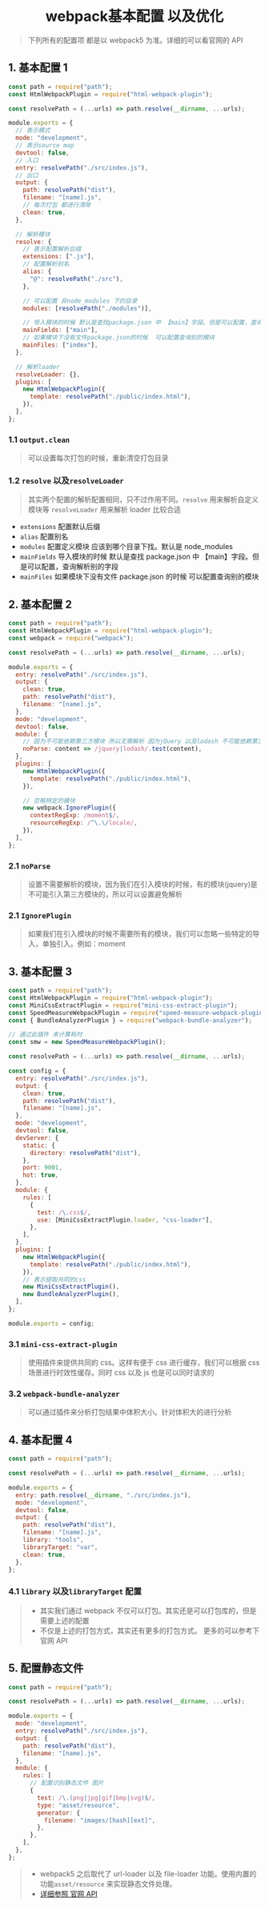 <h1 align = "center">webpack基本配置 以及优化</h1>

> 下列所有的配置项 都是以 webpack5 为准。详细的可以看官网的 API

## 1. 基本配置 1

```js
const path = require("path");
const HtmlWebpackPlugin = require("html-webpack-plugin");

const resolvePath = (...urls) => path.resolve(__dirname, ...urls);

module.exports = {
  // 表示模式
  mode: "development",
  // 表示source map
  devtool: false,
  // 入口
  entry: resolvePath("./src/index.js"),
  // 出口
  output: {
    path: resolvePath("dist"),
    filename: "[name].js",
    // 每次打包 都进行清除
    clean: true,
  },

  // 解析模块
  resolve: {
    // 表示配置解析后缀
    extensions: [".js"],
    // 配置解析别名
    alias: {
      "@": resolvePath("./src"),
    },

    // 可以配置 非node_modules 下的目录
    modules: [resolvePath("./modules")],

    // 导入模块的时候 默认是查找package.json 中 【main】字段。但是可以配置，查询解析别的字段
    mainFields: ["main"],
    // 如果模块下没有文件package.json的时候  可以配置查询别的模块
    mainFiles: ["index"],
  },

  // 解析loader
  resolveLoader: {},
  plugins: [
    new HtmlWebpackPlugin({
      template: resolvePath("./public/index.html"),
    }),
  ],
};
```

### 1.1 `output.clean`

> 可以设置每次打包的时候，重新清空打包目录

### 1.2 `resolve` 以及`resolveLoader`

> 其实两个配置的解析配置相同，只不过作用不同。`resolve` 用来解析自定义模块等 `resolveLoader` 用来解析 loader 比较合适

- `extensions` 配置默认后缀
- `alias` 配置别名
- `modules` 配置定义模块 应该到哪个目录下找。默认是 node_modules
- `mainFields` 导入模块的时候 默认是查找 package.json 中 【main】字段。但是可以配置，查询解析别的字段
- `mainFiles` 如果模块下没有文件 package.json 的时候 可以配置查询别的模块

## 2. 基本配置 2

```js
const path = require("path");
const HtmlWebpackPlugin = require("html-webpack-plugin");
const webpack = require("webpack");

const resolvePath = (...urls) => path.resolve(__dirname, ...urls);

module.exports = {
  entry: resolvePath("./src/index.js"),
  output: {
    clean: true,
    path: resolvePath("dist"),
    filename: "[name].js",
  },
  mode: "development",
  devtool: false,
  module: {
    // 因为不可能依赖第三方模块 所以无需解析 因为jQuery 以及lodash 不可能依赖第三方模块
    noParse: content => /jquery|lodash/.test(content),
  },
  plugins: [
    new HtmlWebpackPlugin({
      template: resolvePath("./public/index.html"),
    }),

    // 忽略特定的模块
    new webpack.IgnorePlugin({
      contextRegExp: /moment$/,
      resourceRegExp: /^\.\/locale/,
    }),
  ],
};
```

### 2.1 `noParse`

> 设置不需要解析的模块，因为我们在引入模块的时候，有的模块(jquery)是不可能引入第三方模块的，所以可以设置避免解析

### 2.1 `IgnorePlugin`

> 如果我们在引入模块的时候不需要所有的模块，我们可以忽略一些特定的导入，单独引入。例如：moment

## 3. 基本配置 3

```js
const path = require("path");
const HtmlWebpackPlugin = require("html-webpack-plugin");
const MiniCssExtractPlugin = require("mini-css-extract-plugin");
const SpeedMeasureWebpackPlugin = require("speed-measure-webpack-plugin");
const { BundleAnalyzerPlugin } = require("webpack-bundle-analyzer");

// 通过此插件 来计算耗时
const smw = new SpeedMeasureWebpackPlugin();

const resolvePath = (...urls) => path.resolve(__dirname, ...urls);

const config = {
  entry: resolvePath("./src/index.js"),
  output: {
    clean: true,
    path: resolvePath("dist"),
    filename: "[name].js",
  },
  mode: "development",
  devtool: false,
  devServer: {
    static: {
      directory: resolvePath("dist"),
    },
    port: 9001,
    hot: true,
  },
  module: {
    rules: [
      {
        test: /\.css$/,
        use: [MiniCssExtractPlugin.loader, "css-loader"],
      },
    ],
  },
  plugins: [
    new HtmlWebpackPlugin({
      template: resolvePath("./public/index.html"),
    }),
    // 表示提取共同的css
    new MiniCssExtractPlugin(),
    new BundleAnalyzerPlugin(),
  ],
};

module.exports = config;
```

### 3.1 `mini-css-extract-plugin`

> 使用插件来提供共同的 css。这样有便于 css 进行缓存，我们可以根据 css 场景进行时效性缓存。同时 css 以及 js 也是可以同时请求的

### 3.2 `webpack-bundle-analyzer`

> 可以通过插件来分析打包结果中体积大小。针对体积大的进行分析

## 4. 基本配置 4

```js
const path = require("path");

const resolvePath = (...urls) => path.resolve(__dirname, ...urls);

module.exports = {
  entry: path.resolve(__dirname, "./src/index.js"),
  mode: "development",
  devtool: false,
  output: {
    path: resolvePath("dist"),
    filename: "[name].js",
    library: "tools",
    libraryTarget: "var",
    clean: true,
  },
};
```

### 4.1 `library` 以及`libraryTarget` 配置

> - 其实我们通过 webpack 不仅可以打包。其实还是可以打包库的，但是需要上述的配置
> - 不仅是上述的打包方式，其实还有更多的打包方式。 更多的可以参考下官网 API

## 5. 配置静态文件

```js
const path = require("path");

const resolvePath = (...urls) => path.resolve(__dirname, ...urls);

module.exports = {
  mode: "development",
  entry: resolvePath("./src/index.js"),
  output: {
    path: resolvePath("dist"),
    filename: "[name].js",
  },
  module: {
    rules: [
      // 配置识别静态文件 图片
      {
        test: /\.(png|jpg|gif|bmp|svg)$/,
        type: "asset/resource",
        generator: {
          filename: "images/[hash][ext]",
        },
      },
    ],
  },
};
```

> - webpack5 之后取代了 url-loader 以及 file-loader 功能。使用内置的功能`asset/resource` 来实现静态文件处理。
> - [详细参照 官网 API](https://webpack.docschina.org/guides/asset-modules#root)
